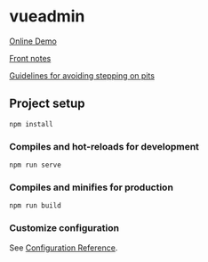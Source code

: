 # vueadmin

[Online Demo](https://www.markerhub.com/vueadmin/login)

[Front notes](https://www.zhuawaba.com/post/18)

[Guidelines for avoiding stepping on pits](https://blog.csdn.net/qq_19754259/article/details/127335407?spm=1001.2014.3001.5502)

## Project setup
```
npm install
```

### Compiles and hot-reloads for development
```
npm run serve
```

### Compiles and minifies for production
```
npm run build
```

### Customize configuration
See [Configuration Reference](https://cli.vuejs.org/config/).
